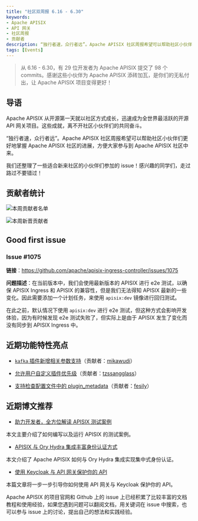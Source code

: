 ```yaml
---
title: "社区双周报 6.16 - 6.30"
keywords: 
- Apache APISIX
- API 网关
- 社区周报
- 贡献者
description: “独行者速，众行者远”。Apache APISIX 社区周报希望可以帮助社区小伙伴们更好地掌握 Apache APISIX 社区的每周进展，方便大家参与到 Apache APISIX 社区中来。
tags: [Events]
---
```


> 从 6.16 - 6.30，有 29 位开发者为 Apache APISIX 提交了 98 个 commits。感谢这些小伙伴为 Apache APISIX 添砖加瓦，是你们的无私付出，让 Apache APISIX 项目变得更好！

<!--truncate-->

## 导语

Apache APISIX 从开源第一天就以社区方式成长，迅速成为全世界最活跃的开源 API 网关项目。这些成就，离不开社区小伙伴们的共同奋斗。

“独行者速，众行者远”。Apache APISIX 社区周报希望可以帮助社区小伙伴们更好地掌握 Apache APISIX 社区的进展，方便大家参与到 Apache APISIX 社区中来。

我们还整理了一些适合新来社区的小伙伴们参加的 issue！感兴趣的同学们，走过路过不要错过！

## 贡献者统计

![本周贡献者名单](https://static.apiseven.com/2022/blog/0707/3.jpg)

![本周新晋贡献者](https://static.apiseven.com/2022/blog/0707/1.jpg)

## Good first issue

### Issue #1075

**链接**：https://github.com/apache/apisix-ingress-controller/issues/1075

**问题描述**：在当前版本中，我们会使用最新版本的 APISIX 进行 e2e 测试，以确保 APISIX Ingress 和 APISIX 的兼容性，但是我们无法得知 APISIX 最新的一些变化。因此需要添加一个计划任务，来使用  `apisix:dev` 镜像进行回归测试。

在此之前，默认情况下使用 `apisix:dev` 进行 e2e 测试，但这种方式会影响开发体验，因为有时候发现 e2e 测试失败了，但实际上是由于 APISIX 发生了变化而没有同步到 APISIX Ingress 中。

## 近期功能特性亮点

- [`kafka` 插件新增相关参数支持](https://github.com/apache/apisix/pull/7266)（贡献者：[mikawudi](https://github.com/mikawudi)）

- [允许用户自定义插件优先级](https://github.com/apache/apisix/pull/7273)（贡献者：[tzssangglass](https://github.com/tzssangglass)）

- [支持检查配置文件中的 plugin_metadata](https://github.com/apache/apisix/pull/7315)（贡献者：[fesily](https://github.com/fesily)）

## 近期博文推荐

- [助力开发者，全方位解读 APISIX 测试案例](https://apisix.apache.org/zh/blog/2022/06/27/getting-start-with-apisix-test-cases)

本文主要介绍了如何编写以及运行 APISIX 的测试案例。

- [APISIX 与 Ory Hydra 集成丰富身份认证方式](https://apisix.apache.org/zh/blog/2022/07/04/apisix-integrates-with-hydra)

本文介绍了 Apache APISIX 如何与 Ory Hydra 集成实现集中式身份认证。

- [使用 Keycloak 与 API 网关保护你的 API](https://apisix.apache.org/zh/blog/2022/07/06/use-keycloak-with-api-gateway-to-secure-apis)

本篇文章将一步一步引导你如何使用 API 网关与 Keycloak 保护你的 API。

Apache APISIX 的项目官网和 Github 上的 issue 上已经积累了比较丰富的文档教程和使用经验，如果您遇到问题可以翻阅文档，用关键词在 issue 中搜索，也可以参与 issue 上的讨论，提出自己的想法和实践经验。
